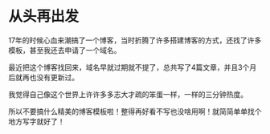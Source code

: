 # 从头再出发

17年的时候心血来潮搞了一个博客，当时折腾了许多搭建博客的方式，还找了许多模板，甚至我还去申请了一个域名。

最近把这个博客找回来，域名早就过期就不提了，总共写了4篇文章，并且3个月后就再也没有更新过。

我觉得自己像这个世界上许许多多志大才疏的笨蛋一样，一样的三分钟热度。

所以不要搞什么精美的博客模板啦！整得再好看不写也没啥用啊！就简简单单找个地方写字就好了！
